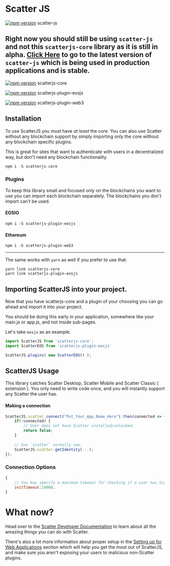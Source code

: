 # Scatter JS


[![npm version](https://badge.fury.io/js/scatter-js.svg)](https://badge.fury.io/js/scatter-js) scatter-js

## Right now you should still be using `scatter-js` and not this `scatterjs-core` library as it is still in alpha. [Click Here](https://github.com/GetScatter/scatter-js/tree/2.5.1) to go to the latest version of `scatter-js` which is being used in production applications and is stable. 





[![npm version](https://badge.fury.io/js/scatterjs-core.svg)](https://badge.fury.io/js/scatterjs-core) scatterjs-core


[![npm version](https://badge.fury.io/js/scatterjs-plugin-eosjs.svg)](https://badge.fury.io/js/scatterjs-plugin-eosjs) scatterjs-plugin-eosjs


[![npm version](https://badge.fury.io/js/scatterjs-plugin-web3.svg)](https://badge.fury.io/js/scatterjs-plugin-web3) scatterjs-plugin-web3


## Installation

To use ScatterJS you must have _at least_ the core.
You can also use Scatter without any blockchain support
by simply importing only the core without any blockchain specific
plugins.

This is great for sites that want to authenticate with users in a
decentralized way, but don't need any blockchain functionality.

```js
npm i -S scatterjs-core
```

### Plugins
To keep this library small and focused only on the blockchains you want to use
you can import each blockchain separately. The blockchains you don't import
can't be used.

#### EOSIO
```
npm i -S scatterjs-plugin-eosjs
```

#### Ethereum
```
npm i -S scatterjs-plugin-web3
```

-------

The same works with `yarn` as well if you prefer to use that.
```
yarn link scatterjs-core
yarn link scatterjs-plugin-eosjs
```


## Importing ScatterJS into your project.
Now that you have scatterjs-core and a plugin of your choosing you
can go ahead and import it into your project.

You should be doing this early in your application, somewhere like
your main.js or app.js, and not inside sub-pages.

Let's take `eosjs` as an example.

```js
import ScatterJS from 'scatterjs-core';
import ScatterEOS from 'scatterjs-plugin-eosjs'

ScatterJS.plugins( new ScatterEOS() );
```


## ScatterJS Usage

This library catches Scatter Desktop, Scatter Mobile and Scatter Classic ( extension ).
You only need to write code once, and you will instantly support any Scatter the user has.


#### Making a connection

```js
ScatterJS.scatter.connect("Put_Your_App_Name_Here").then(connected => {
    if(!connected) {
        // User does not have Scatter installed/unlocked.
        return false;
    }
    
    // Use `scatter` normally now.
    ScatterJS.scatter.getIdentity(...);
});
```


### Connection Options

```js
{
    // You may specify a maximum timeout for checking if a user has Scatter installed
    initTimeout:10000,
}
```

# What now?
Head over to the [Scatter Developer Documentation](https://get-scatter.com/docs/dev/getting-started) to learn about
all the amazing things you can do with Scatter.

There's also a lot more information about proper setup in the
[Setting up for Web Applications](https://get-scatter.com/docs/dev/setting-up-for-web-apps)
section which will help you get the most out of ScatterJS, and make sure
you aren't exposing your users to malicious non-Scatter plugins.
